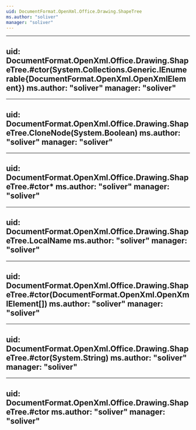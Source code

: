 ```yaml
---
uid: DocumentFormat.OpenXml.Office.Drawing.ShapeTree
ms.author: "soliver"
manager: "soliver"
---
```


---
uid: DocumentFormat.OpenXml.Office.Drawing.ShapeTree.#ctor(System.Collections.Generic.IEnumerable{DocumentFormat.OpenXml.OpenXmlElement})
ms.author: "soliver"
manager: "soliver"
---

---
uid: DocumentFormat.OpenXml.Office.Drawing.ShapeTree.CloneNode(System.Boolean)
ms.author: "soliver"
manager: "soliver"
---

---
uid: DocumentFormat.OpenXml.Office.Drawing.ShapeTree.#ctor*
ms.author: "soliver"
manager: "soliver"
---

---
uid: DocumentFormat.OpenXml.Office.Drawing.ShapeTree.LocalName
ms.author: "soliver"
manager: "soliver"
---

---
uid: DocumentFormat.OpenXml.Office.Drawing.ShapeTree.#ctor(DocumentFormat.OpenXml.OpenXmlElement[])
ms.author: "soliver"
manager: "soliver"
---

---
uid: DocumentFormat.OpenXml.Office.Drawing.ShapeTree.#ctor(System.String)
ms.author: "soliver"
manager: "soliver"
---

---
uid: DocumentFormat.OpenXml.Office.Drawing.ShapeTree.#ctor
ms.author: "soliver"
manager: "soliver"
---
